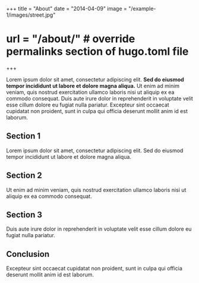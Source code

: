 +++
title = "About"
date = "2014-04-09"
image = "/example-1/images/street.jpg"
# url = "/about/" # override permalinks section of hugo.toml file
+++

Lorem ipsum dolor sit amet, consectetur adipiscing elit. **Sed do eiusmod tempor incididunt ut labore et dolore magna aliqua.** Ut enim ad minim veniam, quis nostrud exercitation ullamco laboris nisi ut aliquip ex ea commodo consequat. Duis aute irure dolor in reprehenderit in voluptate velit esse cillum dolore eu fugiat nulla pariatur. Excepteur sint occaecat cupidatat non proident, sunt in culpa qui officia deserunt mollit anim id est laborum.

## Section 1

Lorem ipsum dolor sit amet, consectetur adipiscing elit. Sed do eiusmod tempor incididunt ut labore et dolore magna aliqua.

## Section 2

Ut enim ad minim veniam, quis nostrud exercitation ullamco laboris nisi ut aliquip ex ea commodo consequat.

## Section 3

Duis aute irure dolor in reprehenderit in voluptate velit esse cillum dolore eu fugiat nulla pariatur.

## Conclusion

Excepteur sint occaecat cupidatat non proident, sunt in culpa qui officia deserunt mollit anim id est laborum.
